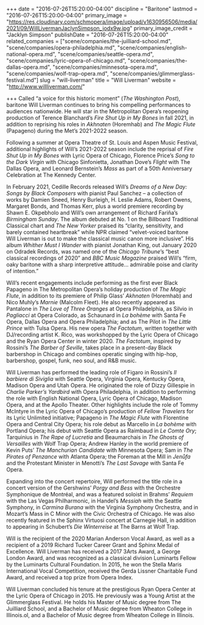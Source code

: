 +++
date = "2016-07-26T15:20:00-04:00"
discipline = "Baritone"
lastmod = "2016-07-26T15:20:00-04:00"
primary_image = "https://res.cloudinary.com/schmopera/image/upload/v1630956506/media/2021/09/WillLivermanJaclynSimpson_jodx9w.jpg"
primary_image_credit = "Jacklyn Simpson"
publishDate = "2016-07-26T15:20:00-04:00"
related_companies = ["scene/companies/the-juilliard-school.md", "scene/companies/opera-philadelphia.md", "scene/companies/english-national-opera.md", "scene/companies/seattle-opera.md", "scene/companies/lyric-opera-of-chicago.md", "scene/companies/the-dallas-opera.md", "scene/companies/minnesota-opera.md", "scene/companies/wolf-trap-opera.md", "scene/companies/glimmerglass-festival.md"]
slug = "will-liverman"
title = "Will Liverman"
website = "http://www.willliverman.com/"

+++
Called “a voice for this historic moment” (_The Washington Post_), baritone Will Liverman continues to bring his compelling performances to audiences nationwide. He will star in the Metropolitan Opera’s reopening production of Terence Blanchard’s _Fire Shut Up in My Bones_ in fall 2021, in addition to reprising his roles in _Akhnaten_ (Horemhab) and _The Magic Flute_ (Papageno) during the Met’s 2021-2022 season.

Following a summer at Opera Theatre of St. Louis and Aspen Music Festival, additional highlights of Will’s 2021-2022 season include the reprisal of _Fire Shut Up in My Bones_ with Lyric Opera of Chicago, Florence Price’s _Song to the Dark Virgin_ with Chicago Sinfonietta, Jonathan Dove’s _Flight_ with The Dallas Opera, and Leonard Bernstein’s _Mass_ as part of a 50th Anniversary Celebration at The Kennedy Center.

In February 2021, Cedille Records released Will’s _Dreams of a New Day: Songs by Black Composers_ with pianist Paul Sanchez – a collection of works by Damien Sneed, Henry Burleigh, H. Leslie Adams, Robert Owens, Margaret Bonds, and Thomas Kerr, plus a world premiere recording by Shawn E. Okpebholo and Will’s own arrangement of Richard Fariña’s _Birmingham Sunday_. The album debuted at No. 1 on the Billboard Traditional Classical chart and _The New Yorker_ praised its “clarity, sensitivity, and barely contained heartbreak” while NPR claimed “velvet-voiced baritone Will Liverman is out to make the classical music canon more inclusive”. His album _Whither Must I Wander_ with pianist Jonathan King, out January 2020 on Odradek Records, was named one of the _Chicago Tribune_’s “best classical recordings of 2020” and _BBC Music Magazine_ praised Will’s “firm, oaky baritone with a sharp interpretive attitude… admirable poise and clarity of intention.”

Will’s recent engagements include performing as the first ever Black Papageno in The Metropolitan Opera’s holiday production of _The Magic Flute_, in addition to its premiere of Philip Glass’ _Akhnaten_ (Horemhab) and Nico Muhly’s _Marnie_ (Malcolm Fleet). He also recently appeared as Pantalone in _The Love of Three Oranges_ at Opera Philadelphia, as Silvio in _Pagliacci_ at Opera Colorado, as Schaunard in _La bohème_ with Santa Fe Opera, Dallas Opera and Opera Philadelphia; and as The Pilot in _The Little Prince_ with Tulsa Opera. His new opera _The Factotum_, written together with DJ/recording artist K. Rico, was workshopped by the Lyric Opera of Chicago and the Ryan Opera Center in winter 2020. _The Factotum_, inspired by Rossini’s _The Barber of Seville_, takes place in a present-day Black barbershop in Chicago and combines operatic singing with hip-hop, barbershop, gospel, funk, neo soul, and R&B music.

Will Liverman has performed the leading role of Figaro in Rossini’s _Il barbiere di Siviglia_ with Seattle Opera, Virginia Opera, Kentucky Opera, Madison Opera and Utah Opera. He originated the role of Dizzy Gillespie in _Charlie Parker’s Yardbird_ with Opera Philadelphia, in addition to performing the role with English National Opera, Lyric Opera of Chicago, Madison Opera, and at the Apollo Theater. Other highlights include the role of Tommy McIntyre in the Lyric Opera of Chicago’s production of _Fellow Travelers_ for its Lyric Unlimited initiative; Papageno in _The Magic Flute_ with Florentine Opera and Central City Opera; his role debut as Marcello in _La bohème_ with Portland Opera; his debut with Seattle Opera as Raimbaud in _Le Comte Ory_; Tarquinius in _The Rape of Lucretia_ and Beaumarchais in _The Ghosts of Versailles_ with Wolf Trap Opera; Andrew Hanley in the world premiere of Kevin Puts’ _The Manchurian Candidate_ with Minnesota Opera; Sam in _The Pirates of Penzance_ with Atlanta Opera; the Foreman at the Mill in _Jenůfa_ and the Protestant Minister in Menotti’s _The Last Savage_ with Santa Fe Opera.

Expanding into the concert repertoire, Will performed the title role in a concert version of the Gershwins’ _Porgy and Bess_ with the Orchestre Symphonique de Montréal, and was a featured soloist in Brahms’ _Requiem_ with the Las Vegas Philharmonic, in Handel’s _Messiah_ with the Seattle Symphony, in _Carmina Burana_ with the Virginia Symphony Orchestra, and in Mozart’s Mass in C Minor with the Civic Orchestra of Chicago. He was also recently featured in the Sphinx Virtuosi concert at Carnegie Hall, in addition to appearing in Schubert’s _Die Winterreise_ at The Barns at Wolf Trap.

Will is the recipient of the 2020 Marian Anderson Vocal Award, as well as a recipient of a 2019 Richard Tucker Career Grant and Sphinx Medal of Excellence. Will Liverman has received a 2017 3Arts Award, a George London Award, and was recognized as a classical division Luminarts Fellow by the Luminarts Cultural Foundation. In 2015, he won the Stella Maris International Vocal Competition, received the Gerda Lissner Charitable Fund Award, and received a top prize from Opera Index.

Will Liverman concluded his tenure at the prestigious Ryan Opera Center at the Lyric Opera of Chicago in 2015. He previously was a Young Artist at the Glimmerglass Festival. He holds his Master of Music degree from The Juilliard School, and a Bachelor of Music degree from Wheaton College in Illinois.ol, and a Bachelor of Music degree from Wheaton College in Illinois.